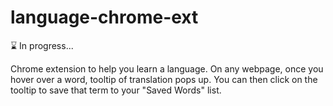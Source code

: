 # language-chrome-ext
:hourglass: In progress...

Chrome extension to help you learn a language. On any webpage, once you hover over a word, tooltip of translation pops up. You can then click on the tooltip to save that term to your "Saved Words" list. 